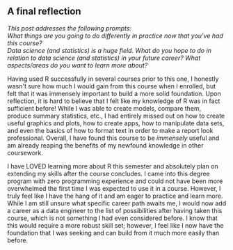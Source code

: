 ## A final reflection  

*This post addresses the following prompts:*  
*What things are you going to do differently in practice now that you've had this course?  
Data science (and statistics) is a huge field. What do you hope to do in relation to data science (and statistics) in your future career? What aspects/areas do you want to learn more about?*  

Having used R successfully in several courses prior to this one, I honestly wasn't sure how much I would gain from this course when I enrolled, but felt that it was immensely important to build a more solid foundation. Upon reflection, it is hard to believe that I felt like my knowledge of R was in fact sufficient before! While I was able to create models, compare them, produce summary statistics, etc., I had entirely missed out on how to create useful graphics and plots, how to create apps, how to manipulate data sets, and even the basics of how to format text in order to make a report look professional. Overall, I have found this course to be *immensely* useful and am already reaping the benefits of my newfound knowledge in other coursework.  

I have LOVED learning more about R this semester and absolutely plan on extending my skills after the course concludes. I came into this degree program with zero programming experience and could not have been more overwhelmed the first time I was expected to use it in a course. However, I truly feel like I have the hang of it and am eager to practice and learn more. While I am still unsure what specific career path awaits me, I would now add a career as a data engineer to the list of possibilities after having taken this course, which is not something I had even considered before. I know that this would require a more robust skill set; however, I feel like I now have the foundation that I was seeking and can build from it much more easily than before.
